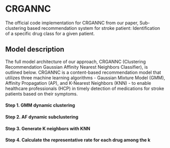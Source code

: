 # CRGANNC
The official code implementation for CRGANNC from our paper, Sub-clustering based recommendation system for stroke patient: Identification of a specific drug class  for a given patient.

## Model description

The full model architecture of our approach, CRGANNC (Clustering Recommendation Gaussian Affinity Nearest Neighbors Classifier), is outlined below. CRGANNC is a content-based recommendation model that utilizes three machine learning algorithms - Gaussian Mixture Model (GMM), Affinity Propagation (AP), and K-Nearest Neighbors (KNN) - to enable healthcare professionals (HCP) in timely detection of medications for stroke patients based on their symptoms.

#### Step 1. GMM dynamic clustering
#### Step 2. AF dynamic subclustering
#### Step 3. Generate K neighbors with KNN
#### Step 4. Calculate the representative rate for each drug among the k



